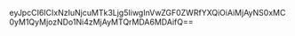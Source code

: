 eyJpcCI6ICIxNzIuNjcuMTk3Ljg5IiwgInVwZGF0ZWRfYXQiOiAiMjAyNS0xMC0yM1QyMjozNDo1Ni4zMjAyMTQrMDA6MDAifQ==